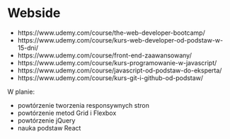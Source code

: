 # Webside
<ul>
<li>https://www.udemy.com/course/the-web-developer-bootcamp/</li>
<li>https://www.udemy.com/course/kurs-web-developer-od-podstaw-w-15-dni/</li>
<li>https://www.udemy.com/course/front-end-zaawansowany/</li>
<li>https://www.udemy.com/course/kurs-programowanie-w-javascript/</li>
<li>https://www.udemy.com/course/javascript-od-podstaw-do-eksperta/</li>
<li>https://www.udemy.com/course/kurs-git-i-github-od-podstaw/</li>
<p>
 </ul>
W planie:
<ul>
<li>powtórzenie tworzenia responsywnych stron</li>
<li>powtórzenie metod Grid i Flexbox</li>
<li>powtórzenie jQuery</li>
<li>nauka podstaw React</li>
 </ul>
<p>
